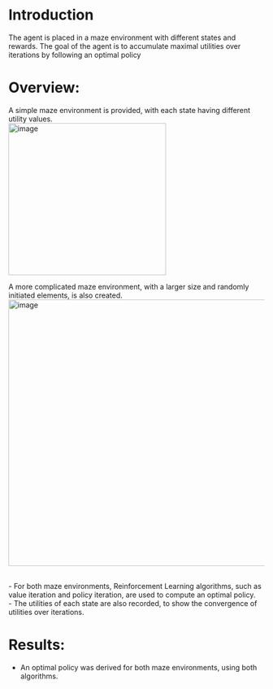 # Introduction
The agent is placed in a maze environment with different states and rewards. The goal of the agent is to accumulate maximal utilities over iterations by following an optimal policy

# Overview:
A simple maze environment is provided, with each state having different utility values.
<br> <img width="310" height="299" alt="image" src="https://github.com/user-attachments/assets/507ae57d-7fb9-4fa6-a741-75eb479b0160" />

A more complicated maze environment, with a larger size and randomly initiated elements, is also created.
<br> <img width="525" height="524" alt="image" src="https://github.com/user-attachments/assets/8b29fd31-95ad-444a-b559-71de761a1db4" />

<br> - For both maze environments, Reinforcement Learning algorithms, such as value iteration and policy iteration, are used to compute an optimal policy.
<br> - The utilities of each state are also recorded, to show the convergence of utilities over iterations.

# Results:
- An optimal policy was derived for both maze environments, using both algorithms.
